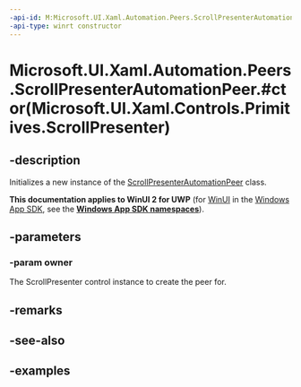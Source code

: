 ```yaml
---
-api-id: M:Microsoft.UI.Xaml.Automation.Peers.ScrollPresenterAutomationPeer.#ctor(Microsoft.UI.Xaml.Controls.Primitives.ScrollPresenter)
-api-type: winrt constructor
---
```


# Microsoft.UI.Xaml.Automation.Peers.ScrollPresenterAutomationPeer.#ctor(Microsoft.UI.Xaml.Controls.Primitives.ScrollPresenter)

<!--
public ScrollPresenterAutomationPeer (Microsoft.UI.Xaml.Controls.Primitives.ScrollPresenter owner);
-->

## -description

Initializes a new instance of the [ScrollPresenterAutomationPeer](scrollpresenterautomationpeer.md) class.

**This documentation applies to WinUI 2 for UWP** (for [WinUI](/windows/apps/winui/winui3/) in the [Windows App SDK](/windows/apps/windows-app-sdk/), see the **[Windows App SDK namespaces](/windows/windows-app-sdk/api/winrt/)**).

## -parameters

### -param owner

The ScrollPresenter control instance to create the peer for.

## -remarks

## -see-also

## -examples
